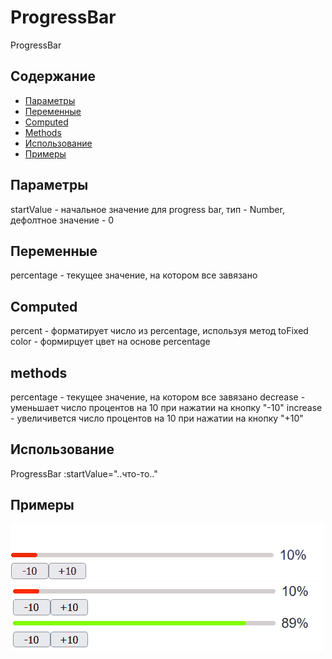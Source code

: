 # ProgressBar
ProgressBar

## Содержание
- [Параметры](#Параметры)
- [Переменные](#Переменные)
- [Computed](#Computed)
- [Methods](#Methods)
- [Использование](#Использование)
- [Примеры](#Примеры)

## Параметры
startValue - начальное значение для progress bar, тип - Number, дефолтное значение - 0

## Переменные
percentage - текущее значение, на котором все завязано

## Computed
percent - форматирует число из percentage, используя метод toFixed
color - формирцует цвет на основе percentage

## methods
percentage - текущее значение, на котором все завязано
decrease - уменьшает число процентов на 10 при нажатии на кнопку "-10"
increase - увеличивется число процентов на 10 при нажатии на кнопку "+10"

## Использование
ProgressBar :startValue="..что-то.."

## Примеры
![image](https://github.com/FoggyBold/2laba-web-vue/blob/main/tests/single.gif)
![image](https://github.com/FoggyBold/2laba-web-vue/blob/main/tests/notsingle.gif)